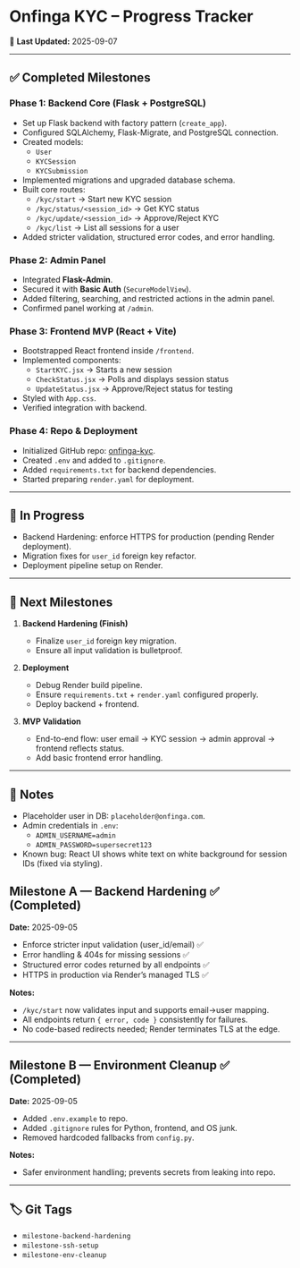 # Onfinga KYC – Progress Tracker

📆 **Last Updated:** 2025-09-07

---

## ✅ Completed Milestones

### Phase 1: Backend Core (Flask + PostgreSQL)
- Set up Flask backend with factory pattern (`create_app`).
- Configured SQLAlchemy, Flask-Migrate, and PostgreSQL connection.
- Created models:
  - `User`
  - `KYCSession`
  - `KYCSubmission`
- Implemented migrations and upgraded database schema.
- Built core routes:
  - `/kyc/start` → Start new KYC session
  - `/kyc/status/<session_id>` → Get KYC status
  - `/kyc/update/<session_id>` → Approve/Reject KYC
  - `/kyc/list` → List all sessions for a user
- Added stricter validation, structured error codes, and error handling.

### Phase 2: Admin Panel
- Integrated **Flask-Admin**.
- Secured it with **Basic Auth** (`SecureModelView`).
- Added filtering, searching, and restricted actions in the admin panel.
- Confirmed panel working at `/admin`.

### Phase 3: Frontend MVP (React + Vite)
- Bootstrapped React frontend inside `/frontend`.
- Implemented components:
  - `StartKYC.jsx` → Starts a new session
  - `CheckStatus.jsx` → Polls and displays session status
  - `UpdateStatus.jsx` → Approve/Reject status for testing
- Styled with `App.css`.
- Verified integration with backend.

### Phase 4: Repo & Deployment
- Initialized GitHub repo: [onfinga-kyc](https://github.com/onfinga/onfinga-kyc).
- Created `.env` and added to `.gitignore`.
- Added `requirements.txt` for backend dependencies.
- Started preparing `render.yaml` for deployment.

---

## 🚧 In Progress

- Backend Hardening: enforce HTTPS for production (pending Render deployment).
- Migration fixes for `user_id` foreign key refactor.
- Deployment pipeline setup on Render.

---

## 🎯 Next Milestones

1. **Backend Hardening (Finish)**
   - Finalize `user_id` foreign key migration.
   - Ensure all input validation is bulletproof.

2. **Deployment**
   - Debug Render build pipeline.
   - Ensure `requirements.txt` + `render.yaml` configured properly.
   - Deploy backend + frontend.

3. **MVP Validation**
   - End-to-end flow: user email → KYC session → admin approval → frontend reflects status.
   - Add basic frontend error handling.

---

## 📌 Notes

- Placeholder user in DB: `placeholder@onfinga.com`.
- Admin credentials in `.env`:
  - `ADMIN_USERNAME=admin`
  - `ADMIN_PASSWORD=supersecret123`
- Known bug: React UI shows white text on white background for session IDs (fixed via styling).

## Milestone A — Backend Hardening ✅ (Completed)
**Date:** 2025-09-05

- Enforce stricter input validation (user_id/email) ✅
- Error handling & 404s for missing sessions ✅
- Structured error codes returned by all endpoints ✅
- HTTPS in production via Render’s managed TLS ✅

**Notes:**
- `/kyc/start` now validates input and supports email→user mapping.
- All endpoints return `{ error, code }` consistently for failures.
- No code-based redirects needed; Render terminates TLS at the edge.

---

## Milestone B — Environment Cleanup ✅ (Completed)
**Date:** 2025-09-05

- Added `.env.example` to repo.
- Added `.gitignore` rules for Python, frontend, and OS junk.
- Removed hardcoded fallbacks from `config.py`.

**Notes:**
- Safer environment handling; prevents secrets from leaking into repo.

---

## 🏷️ Git Tags

- `milestone-backend-hardening`
- `milestone-ssh-setup`
- `milestone-env-cleanup`
